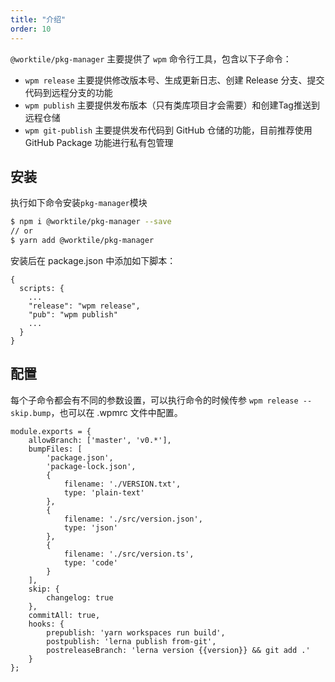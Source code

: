 ```yaml
---
title: "介绍"
order: 10
---
```


`@worktile/pkg-manager` 主要提供了 `wpm` 命令行工具，包含以下子命令：

- `wpm release` 主要提供修改版本号、生成更新日志、创建 Release 分支、提交代码到远程分支的功能
- `wpm publish` 主要提供发布版本（只有类库项目才会需要）和创建Tag推送到远程仓储
- `wpm git-publish` 主要提供发布代码到 GitHub 仓储的功能，目前推荐使用 GitHub Package 功能进行私有包管理

## 安装

执行如下命令安装`pkg-manager`模块
```bash
$ npm i @worktile/pkg-manager --save
// or
$ yarn add @worktile/pkg-manager
```

安装后在 package.json 中添加如下脚本：

```
{
  scripts: {
    ...
    "release": "wpm release",
    "pub": "wpm publish"
    ...
  }  
}
```


## 配置

每个子命令都会有不同的参数设置，可以执行命令的时候传参 `wpm release --skip.bump`，也可以在 .wpmrc 文件中配置。

```
module.exports = {
    allowBranch: ['master', 'v0.*'],
    bumpFiles: [
        'package.json',
        'package-lock.json',
        {
            filename: './VERSION.txt',
            type: 'plain-text'
        },
        {
            filename: './src/version.json',
            type: 'json'
        },
        {
            filename: './src/version.ts',
            type: 'code'
        }
    ],
    skip: {
        changelog: true
    },
    commitAll: true,
    hooks: {
        prepublish: 'yarn workspaces run build',
        postpublish: 'lerna publish from-git',
        postreleaseBranch: 'lerna version {{version}} && git add .'
    }
};
```